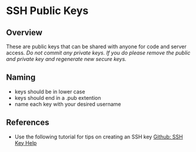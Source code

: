 # SSH Public Keys

## Overview
These are public keys that can be shared with anyone for code and server access. _Do not commit any private keys. If you do please remove the public and private key and regenerate new secure keys._

## Naming

* keys should be in lower case
* keys should end in a .pub extention
* name each key with your desired username

## References

* Use the following tutorial for tips on creating an SSH key [Github: SSH Key Help](http://help.github.com/mac-set-up-git/)

